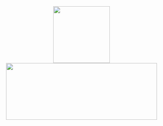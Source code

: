 <div align="center">
  <img src="https://github-readme-stats.vercel.app/api?username=Tommy-Pamilo&show_icons=true&theme=chartreuse-dark&count_private=true" height="150" alt=""  />
  <img src="https://github-readme-stats.vercel.app/api/top-langs?locale=en&hide_title=false&layout=compact&card_width=320&langs_count=5&theme=chartreuse-dark&username=Tommy-Pamilo" width="400" height="150" alt=""  />
</div>






